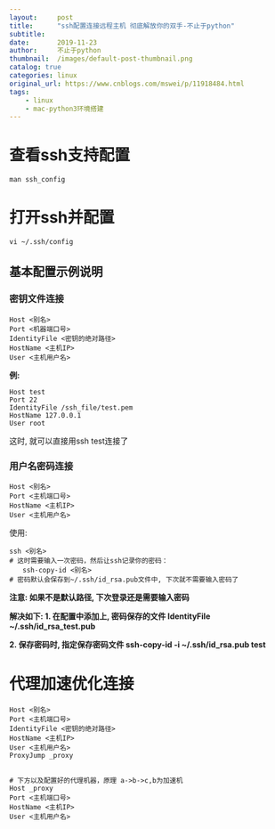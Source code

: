 ```yaml
---
layout:     post
title:      "ssh配置连接远程主机 彻底解放你的双手-不止于python"
subtitle:   
date:       2019-11-23
author:     不止于python
thumbnail:  /images/default-post-thumbnail.png
catalog: true
categories: linux
original_url: https://www.cnblogs.com/mswei/p/11918484.html
tags:
    - linux
    - mac-python3环境搭建
---
```


# 查看ssh支持配置

```
man ssh_config
```

# 打开ssh并配置

```
vi ~/.ssh/config
```

## 基本配置示例说明

### 密钥文件连接

```
Host <别名>
Port <机器端口号>
IdentityFile <密钥的绝对路径>
HostName <主机IP>
User <主机用户名>

```

**例:**

```
Host test
Port 22
IdentityFile /ssh_file/test.pem
HostName 127.0.0.1
User root
```

这时, 就可以直接用ssh test连接了

### 用户名密码连接

```
Host <别名>
Port <主机端口号>
HostName <主机IP>
User <主机用户名>
```

使用:

```
ssh <别名>
# 这时需要输入一次密码，然后让ssh记录你的密码：
　　ssh-copy-id <别名>
# 密码默认会保存到~/.ssh/id_rsa.pub文件中, 下次就不需要输入密码了 
```

**注意: 如果不是默认路径, 下次登录还是需要输入密码**

**解决如下: 1. 在配置中添加上, 密码保存的文件 IdentityFile ~/.ssh/id\_rsa\_test.pub**

**2. 保存密码时, 指定保存密码文件 ssh-copy-id -i ~/.ssh/id\_rsa.pub test**

# 代理加速优化连接

```
Host <别名>
Port <主机端口号>
IdentityFile <密钥的绝对路径>
HostName <主机IP>
User <主机用户名>
ProxyJump _proxy
 
 
# 下方以及配置好的代理机器，原理 a->b->c,b为加速机
Host _proxy
Port <主机端口号>
HostName <主机IP>
User <主机用户名>

```